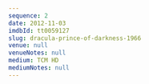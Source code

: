 ```yaml
---
sequence: 2
date: 2012-11-03
imdbId: tt0059127
slug: dracula-prince-of-darkness-1966
venue: null
venueNotes: null
medium: TCM HD
mediumNotes: null
---
```


